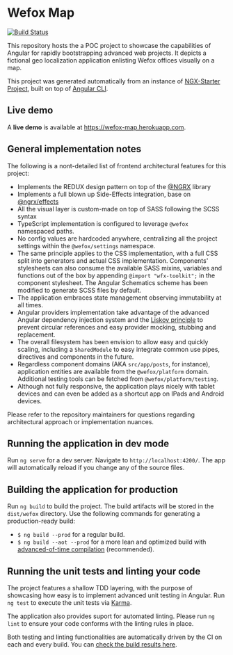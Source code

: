 # Wefox Map

[![Build Status](https://travis-ci.org/deeleman/wefoxmap.svg?branch=master)](https://travis-ci.org/deeleman/wefoxmap)

This repository hosts the a POC project to showcase the capabilities of Angular for rapidly bootstrapping advanced web projects. It depicts a fictional geo localization application enlisting Wefox offices visually on a map.

This project was generated automatically from an instance of [NGX-Starter Project](https://github.com/deeleman/ngx-starter), built on top of [Angular CLI](https://github.com/angular/angular-cli).

## Live demo

A **live demo** is available at https://wefox-map.herokuapp.com.
## General implementation notes
The following is a nont-detailed list of frontend architectural features for this project:

- Implements the REDUX design pattern on top of the [@NGRX](https://github.com/ngrx/platform) library
- Implements a full blown up Side-Effects integration, base on [@ngrx/effects](https://github.com/ngrx/platform)
- All the visual layer is custom-made on top of SASS following the SCSS syntax
- TypeScript implementation is configured to leverage `@wefox` namespaced paths.
- No config values are hardcoded anywhere, centralizing all the project settings within the `@wefox/settings` namespace.
- The same principle applies to the CSS implementation, with a full CSS split into generators and actual CSS implementation. Components' stylesheets can also consume the available SASS mixins, variables and functions out of the box by appending `@import "wfx-toolkit";` in the component stylesheet. The Angular Schematics scheme has been modified to generate SCSS files by default.
- The application embraces state management observing immutability at all times.
- Angular providers implementation take advantage of the advanced Angular dependency injection system and the [Liskov principle](https://en.wikipedia.org/wiki/Liskov_substitution_principle) to prevent circular references and easy provider mocking, stubbing and replacement.
- The overall filesystem has been envision to allow easy and quickly scaling, including a `SharedModule` to easy integrate common use pipes, directives and components in the future.
- Regardless component domains (AKA `src/app/posts`, for instance), application entities are available from the `@wefox/platform` domain. Additional testing tools can be fetched from `@wefox/platform/testing`.
- Although not fully responsive, the application plays nicely with tablet devices and can even be added as a shortcut app on IPads and Android devices.

Please refer to the repository maintainers for questions regarding architectural approach or implementation nuances.

## Running the application in dev mode

Run `ng serve` for a dev server. Navigate to `http://localhost:4200/`. The app will automatically reload if you change any of the source files.

## Building the application for production

Run `ng build` to build the project. The build artifacts will be stored in the `dist/wefox` directory. Use the following commands for generating a production-ready build:
- `$ ng build --prod` for a regular build.
- `$ ng build --aot --prod` for a more lean and optimized build with [advanced-of-time compilation](https://angular.io/guide/aot-compiler) (recommended).

## Running the unit tests and linting your code

The project features a shallow TDD layering, with the purpose of showcasing how easy is to implement advanced unit testing in Angular. Run `ng test` to execute the unit tests via [Karma](https://karma-runner.github.io).

The application also provides suport for automated linting. Please run `ng lint` to ensure your code conforms with the linting rules in place.

Both testing and linting functionalities are automatically driven by the CI on each and every build. You can [check the build results here](https://travis-ci.org/deeleman/wefoxmap).
